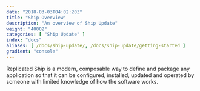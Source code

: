 ```yaml
---
date: "2018-03-03T04:02:20Z"
title: "Ship Overview"
description: "An overview of Ship Update"
weight: "40002"
categories: [ "Ship Update" ]
index: "docs"
aliases: [ /docs/ship-update/, /docs/ship-update/getting-started ]
gradient: "console"
---
```


Replicated Ship is a modern, composable way to define and package any application so that it can be configured, installed, updated and operated by someone with limited knowledge of how the software works.
